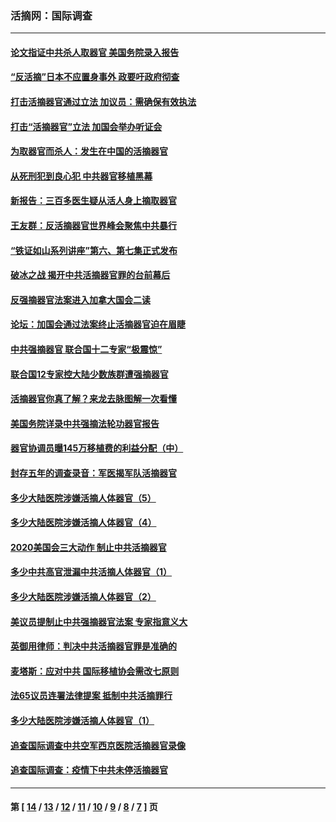### 活摘网：国际调查
---
#### [论文指证中共杀人取器官 美国务院录入报告](../../pages/nf5947/n13999890.md?06020430) 
#### [“反活摘”日本不应置身事外 政要吁政府彻查](../../pages/nf5947/n13971188.md?06020430) 
#### [打击活摘器官通过立法 加议员：需确保有效执法](../../pages/nf5947/n13886356.md?06020430) 
#### [打击“活摘器官”立法 加国会举办听证会](../../pages/nf5947/n13869362.md?06020430) 
#### [为取器官而杀人：发生在中国的活摘器官](../../pages/nf5947/n13794731.md?06020430) 
#### [从死刑犯到良心犯 中共器官移植黑幕](../../pages/nf5947/n13764669.md?06020430) 
#### [新报告：三百多医生疑从活人身上摘取器官](../../pages/nf5947/n13703044.md?06020430) 
#### [王友群：反活摘器官世界峰会聚焦中共暴行](../../pages/nf5947/n13250738.md?06020430) 
#### [“铁证如山系列讲座”第六、第七集正式发布](../../pages/nf5947/n13106287.md?06020430) 
#### [破冰之战 揭开中共活摘器官罪的台前幕后](../../pages/nf5947/n13082457.md?06020430) 
#### [反强摘器官法案进入加拿大国会二读](../../pages/nf5947/n13033450.md?06020430) 
#### [论坛：加国会通过法案终止活摘器官迫在眉睫](../../pages/nf5947/n13029839.md?06020430) 
#### [中共强摘器官 联合国十二专家“极震惊”](../../pages/nf5947/n13024313.md?06020430) 
#### [联合国12专家控大陆少数族群遭强摘器官](../../pages/nf5947/n13023877.md?06020430) 
#### [活摘器官你真了解？来龙去脉图解一次看懂](../../pages/nf5947/n13013820.md?06020430) 
#### [美国务院详录中共强摘法轮功器官报告](../../pages/nf5947/n12944519.md?06020430) 
#### [器官协调员曝145万移植费的利益分配（中）](../../pages/nf5947/n12894547.md?06020430) 
#### [封存五年的调查录音：军医揭军队活摘器官](../../pages/nf5947/n12798692.md?06020430) 
#### [多少大陆医院涉嫌活摘人体器官（5）](../../pages/nf5947/n12768383.md?06020430) 
#### [多少大陆医院涉嫌活摘人体器官（4）](../../pages/nf5947/n12664434.md?06020430) 
#### [2020美国会三大动作 制止中共活摘器官](../../pages/nf5947/n12682004.md?06020430) 
#### [多少中共高官泄漏中共活摘人体器官（1）](../../pages/nf5947/n12671234.md?06020430) 
#### [多少大陆医院涉嫌活摘人体器官（2）](../../pages/nf5947/n12655589.md?06020430) 
#### [美议员提制止中共强摘器官法案 专家指意义大](../../pages/nf5947/n12630561.md?06020430) 
#### [英御用律师：判决中共活摘器官罪是准确的](../../pages/nf5947/n12580740.md?06020430) 
#### [麦塔斯：应对中共 国际移植协会需改七原则](../../pages/nf5947/n12514711.md?06020430) 
#### [法65议员连署法律提案 抵制中共活摘罪行](../../pages/nf5947/n12437047.md?06020430) 
#### [多少大陆医院涉嫌活摘人体器官（1）](../../pages/nf5947/n12414284.md?06020430) 
#### [追查国际调查中共空军西京医院活摘器官录像](../../pages/nf5947/n12348837.md?06020430) 
#### [追查国际调查：疫情下中共未停活摘器官](../../pages/nf5947/n12273415.md?06020430) 

---
#### 第 [ [14](./14.md?06020430) / [13](./13.md?06020430) / [12](./12.md?06020430) / [11](./11.md?06020430) / [10](./10.md?06020430) / [9](./9.md?06020430) / [8](./8.md?06020430) / [7](./7.md?06020430) ] 页
